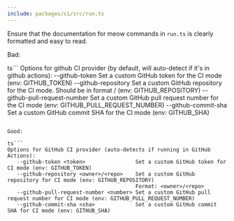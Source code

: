 ```yaml
---
include: packages/ci/src/run.ts
---
```


Ensure that the documentation for meow commands in `run.ts` is clearly formatted and easy to read.

Bad:

ts```
Options for github CI provider (by default, will auto-detect if it's in github actions):
--github-token <token> Set a custom GitHub token for the CI mode (env: GITHUB_TOKEN)
--github-repository <repo> Set a custom GitHub repository for the CI mode. Should be in format <owner>/<repo> (env: GITHUB_REPOSITORY)
--github-pull-request-number <number> Set a custom GitHub pull request number for the CI mode (env: GITHUB_PULL_REQUEST_NUMBER)
--github-commit-sha <sha> Set a custom GitHub commit SHA for the CI mode (env: GITHUB_SHA)

````

Good:

ts```
Options for GitHub CI provider (auto-detects if running in GitHub Actions):
   --github-token <token>                Set a custom GitHub token for CI mode (env: GITHUB_TOKEN)
   --github-repository <owner>/<repo>    Set a custom GitHub repository for CI mode (env: GITHUB_REPOSITORY)
                                         Format: <owner>/<repo>
   --github-pull-request-number <number> Set a custom GitHub pull request number for CI mode (env: GITHUB_PULL_REQUEST_NUMBER)
   --github-commit-sha <sha>             Set a custom GitHub commit SHA for CI mode (env: GITHUB_SHA)
````
